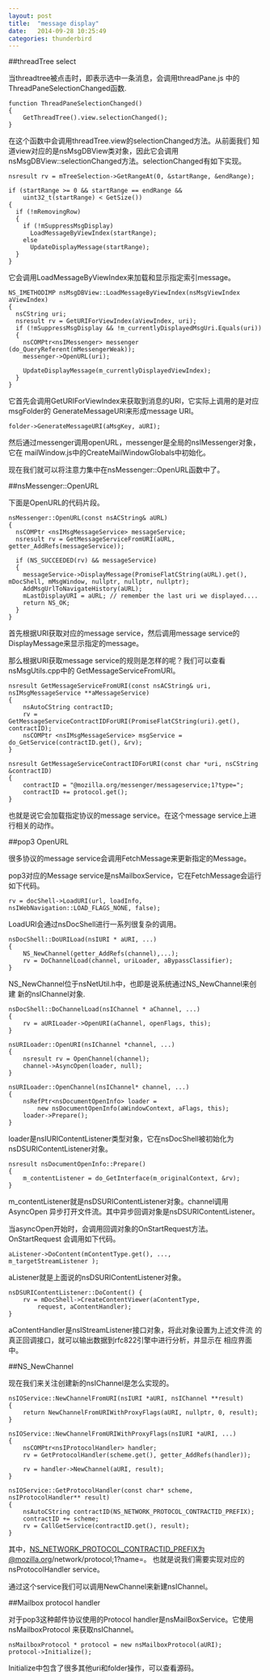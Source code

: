 ```yaml
---
layout: post
title:  "message display"
date:   2014-09-28 10:25:49
categories: thunderbird
---
```

 
 
##threadTree select

当threadtree被点击时，即表示选中一条消息，会调用threadPane.js
中的ThreadPaneSelectionChanged函数.

	function ThreadPaneSelectionChanged()
	{
		GetThreadTree().view.selectionChanged();
	}
	
在这个函数中会调用threadTree.view的selectionChanged方法。从前面我们
知道view对应的是nsMsgDBView类对象，因此它会调用
nsMsgDBView::selectionChanged方法。selectionChanged有如下实现。

	nsresult rv = mTreeSelection->GetRangeAt(0, &startRange, &endRange);

    if (startRange >= 0 && startRange == endRange &&
        uint32_t(startRange) < GetSize())
    {
      if (!mRemovingRow)
      {
        if (!mSuppressMsgDisplay)
          LoadMessageByViewIndex(startRange);
        else
          UpdateDisplayMessage(startRange);
      }
    }
	
它会调用LoadMessageByViewIndex来加载和显示指定索引message。

	NS_IMETHODIMP nsMsgDBView::LoadMessageByViewIndex(nsMsgViewIndex aViewIndex)
	{
	  nsCString uri;
	  nsresult rv = GetURIForViewIndex(aViewIndex, uri);
	  if (!mSuppressMsgDisplay && !m_currentlyDisplayedMsgUri.Equals(uri))
	  {
		nsCOMPtr<nsIMessenger> messenger (do_QueryReferent(mMessengerWeak));
		messenger->OpenURL(uri);
	
		UpdateDisplayMessage(m_currentlyDisplayedViewIndex);
	  }
	}
	
它首先会调用GetURIForViewIndex来获取到消息的URI，它实际上调用的是对应msgFolder的
GenerateMessageURI来形成message URI。

	folder->GenerateMessageURI(aMsgKey, aURI);

然后通过messenger调用openURL，messenger是全局的nsIMessenger对象，它在
mailWindow.js中的CreateMailWindowGlobals中初始化。

现在我们就可以将注意力集中在nsMessenger::OpenURL函数中了。

##nsMessenger::OpenURL

下面是OpenURL的代码片段。

	nsMessenger::OpenURL(const nsACString& aURL)
	{
	  nsCOMPtr <nsIMsgMessageService> messageService;
	  nsresult rv = GetMessageServiceFromURI(aURL, getter_AddRefs(messageService));

	  if (NS_SUCCEEDED(rv) && messageService)
	  {
		messageService->DisplayMessage(PromiseFlatCString(aURL).get(), mDocShell, mMsgWindow, nullptr, nullptr, nullptr);
		AddMsgUrlToNavigateHistory(aURL);
		mLastDisplayURI = aURL; // remember the last uri we displayed....
		return NS_OK;
	  }
	}
	
首先根据URI获取对应的message service，然后调用message service的
DisplayMessage来显示指定的message。

那么根据URI获取message service的规则是怎样的呢？我们可以查看nsMsgUtils.cpp中的
GetMessageServiceFromURI。

	nsresult GetMessageServiceFromURI(const nsACString& uri, nsIMsgMessageService **aMessageService)
	{
		nsAutoCString contractID;
		rv = GetMessageServiceContractIDForURI(PromiseFlatCString(uri).get(), contractID);
		nsCOMPtr <nsIMsgMessageService> msgService = do_GetService(contractID.get(), &rv);
	}
	
	nsresult GetMessageServiceContractIDForURI(const char *uri, nsCString &contractID)
	{
		contractID = "@mozilla.org/messenger/messageservice;1?type=";
		contractID += protocol.get();
	}
	
也就是说它会加载指定协议的message service。在这个message service上进行相关的动作。

##pop3 OpenURL

很多协议的message service会调用FetchMessage来更新指定的Message。

pop3对应的Message service是nsMailboxService，它在FetchMessage会运行如下代码。

	rv = docShell->LoadURI(url, loadInfo, nsIWebNavigation::LOAD_FLAGS_NONE, false);
	
LoadURI会通过nsDocShell进行一系列很复杂的调用。

	nsDocShell::DoURILoad(nsIURI * aURI, ...)
	{	
		NS_NewChannel(getter_AddRefs(channel),...);
		rv = DoChannelLoad(channel, uriLoader, aBypassClassifier);
	}
		
NS_NewChannel位于nsNetUtil.h中，也即是说系统通过NS_NewChannel来创建
新的nsIChannel对象.

	nsDocShell::DoChannelLoad(nsIChannel * aChannel, ...)
	{
		rv = aURILoader->OpenURI(aChannel, openFlags, this);
	}
	
	nsURILoader::OpenURI(nsIChannel *channel, ...)
	{
		nsresult rv = OpenChannel(channel);
		channel->AsyncOpen(loader, null);
	}
	
	nsURILoader::OpenChannel(nsIChannel* channel, ...)
	{
		nsRefPtr<nsDocumentOpenInfo> loader =
			new nsDocumentOpenInfo(aWindowContext, aFlags, this);
		loader->Prepare();
	}
	
loader是nsIURIContentListener类型对象，它在nsDocShell被初始化为
nsDSURIContentListener对象。

	nsresult nsDocumentOpenInfo::Prepare()
	{
		m_contentListener = do_GetInterface(m_originalContext, &rv);
	}

m_contentListener就是nsDSURIContentListener对象。channel调用AsyncOpen
异步打开文件流。其中异步回调对象是nsDSURIContentListener。

当asyncOpen开始时，会调用回调对象的OnStartRequest方法。OnStartRequest
会调用如下代码。

	aListener->DoContent(mContentType.get(), ..., 
	m_targetStreamListener );
	
aListener就是上面说的nsDSURIContentListener对象。
	
	nsDSURIContentListener::DoContent() {
		rv = mDocShell->CreateContentViewer(aContentType, 
			request, aContentHandler);
	}
	
aContentHandler是nsIStreamListener接口对象，将此对象设置为上述文件流
的真正回调接口，就可以输出数据到rfc822引擎中进行分析，并显示在
相应界面中。
 
##NS_NewChannel

现在我们来关注创建新的nsIChannel是怎么实现的。

	nsIOService::NewChannelFromURI(nsIURI *aURI, nsIChannel **result)
	{
		return NewChannelFromURIWithProxyFlags(aURI, nullptr, 0, result);
	}

	nsIOService::NewChannelFromURIWithProxyFlags(nsIURI *aURI, ...)
	{
		nsCOMPtr<nsIProtocolHandler> handler;
		rv = GetProtocolHandler(scheme.get(), getter_AddRefs(handler));
		
		rv = handler->NewChannel(aURI, result);
	}
	
	nsIOService::GetProtocolHandler(const char* scheme, nsIProtocolHandler** result) 
	{
		nsAutoCString contractID(NS_NETWORK_PROTOCOL_CONTRACTID_PREFIX);
        contractID += scheme;
        rv = CallGetService(contractID.get(), result);
	}
	
其中，NS_NETWORK_PROTOCOL_CONTRACTID_PREFIX为@mozilla.org/network/protocol;1?name=。
也就是说我们需要实现对应的nsProtocolHandler service。

通过这个service我们可以调用NewChannel来新建nsIChannel。

##Mailbox protocol handler

对于pop3这种邮件协议使用的Protocol handler是nsMailBoxService。它使用nsMailboxProtocol
来获取nsIChannel。

	nsMailboxProtocol * protocol = new nsMailboxProtocol(aURI);
	protocol->Initialize();
	
Initialize中包含了很多其他uri和folder操作，可以查看源码。
